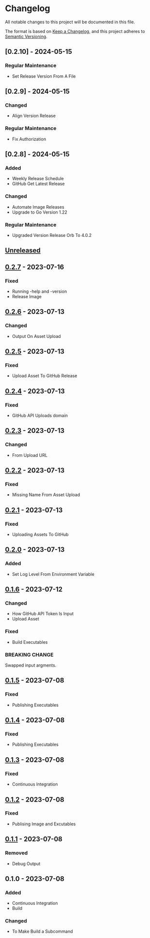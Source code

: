 # Changelog

All notable changes to this project will be documented in this file.

The format is based on [Keep a Changelog](https://keepachangelog.com/en/1.0.0/),
and this project adheres to [Semantic Versioning](https://semver.org/spec/v2.0.0.html).

## [0.2.10] - 2024-05-15

### Regular Maintenance

- Set Release Version From A File

## [0.2.9] - 2024-05-15

### Changed

- Align Version Release

### Regular Maintenance

- Fix Authorization

## [0.2.8] - 2024-05-15

### Added

- Weekly Release Schedule
- GitHub Get Latest Release

### Changed

- Automate Image Releases
- Upgrade to Go Version 1.22

### Regular Maintenance

- Upgraded Version Release Orb To 4.0.2

<a name="unreleased"></a>
## [Unreleased]


<a name="0.2.7"></a>
## [0.2.7] - 2023-07-16
### Fixed
- Running -help and -version
- Release Image


<a name="0.2.6"></a>
## [0.2.6] - 2023-07-13
### Changed
- Output On Asset Upload


<a name="0.2.5"></a>
## [0.2.5] - 2023-07-13
### Fixed
- Upload Asset To GitHub Release


<a name="0.2.4"></a>
## [0.2.4] - 2023-07-13
### Fixed
- GitHub API Uploads domain


<a name="0.2.3"></a>
## [0.2.3] - 2023-07-13
### Changed
- From Upload URL


<a name="0.2.2"></a>
## [0.2.2] - 2023-07-13
### Fixed
- Missing Name From Asset Upload


<a name="0.2.1"></a>
## [0.2.1] - 2023-07-13
### Fixed
- Uploading Assets To GitHub


<a name="0.2.0"></a>
## [0.2.0] - 2023-07-13
### Added
- Set Log Level From Environment Variable


<a name="0.1.6"></a>
## [0.1.6] - 2023-07-12
### Changed
- How GitHub API Token Is Input
- Upload Asset

### Fixed
- Build Executables

### BREAKING CHANGE

Swapped input argments.


<a name="0.1.5"></a>
## [0.1.5] - 2023-07-08
### Fixed
- Publishing Executables


<a name="0.1.4"></a>
## [0.1.4] - 2023-07-08
### Fixed
- Publishing Executables


<a name="0.1.3"></a>
## [0.1.3] - 2023-07-08
### Fixed
- Continuous Integration


<a name="0.1.2"></a>
## [0.1.2] - 2023-07-08
### Fixed
- Publising Image and Excutables


<a name="0.1.1"></a>
## [0.1.1] - 2023-07-08
### Removed
- Debug Output


<a name="0.1.0"></a>
## 0.1.0 - 2023-07-08
### Added
- Continuous Integration
- Build

### Changed
- To Make Build a Subcommand


[Unreleased]: https://github.com/kohirens/go-get-latest/compare/0.2.7...HEAD
[0.2.7]: https://github.com/kohirens/go-get-latest/compare/0.2.6...0.2.7
[0.2.6]: https://github.com/kohirens/go-get-latest/compare/0.2.5...0.2.6
[0.2.5]: https://github.com/kohirens/go-get-latest/compare/0.2.4...0.2.5
[0.2.4]: https://github.com/kohirens/go-get-latest/compare/0.2.3...0.2.4
[0.2.3]: https://github.com/kohirens/go-get-latest/compare/0.2.2...0.2.3
[0.2.2]: https://github.com/kohirens/go-get-latest/compare/0.2.1...0.2.2
[0.2.1]: https://github.com/kohirens/go-get-latest/compare/0.2.0...0.2.1
[0.2.0]: https://github.com/kohirens/go-get-latest/compare/0.1.6...0.2.0
[0.1.6]: https://github.com/kohirens/go-get-latest/compare/0.1.5...0.1.6
[0.1.5]: https://github.com/kohirens/go-get-latest/compare/0.1.4...0.1.5
[0.1.4]: https://github.com/kohirens/go-get-latest/compare/0.1.3...0.1.4
[0.1.3]: https://github.com/kohirens/go-get-latest/compare/0.1.2...0.1.3
[0.1.2]: https://github.com/kohirens/go-get-latest/compare/0.1.1...0.1.2
[0.1.1]: https://github.com/kohirens/go-get-latest/compare/0.1.0...0.1.1

